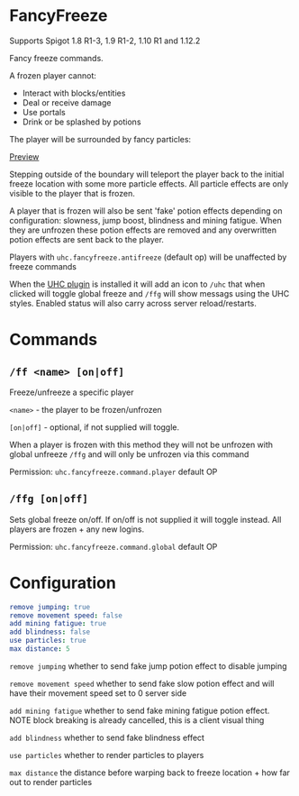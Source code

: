 FancyFreeze
===========

Supports Spigot 1.8 R1-3, 1.9 R1-2, 1.10 R1 and 1.12.2

Fancy freeze commands.  

A frozen player cannot:

- Interact with blocks/entities
- Deal or receive damage
- Use portals
- Drink or be splashed by potions

The player will be surrounded by fancy particles:

[Preview](http://gfycat.com/VictoriousBelovedAndalusianhorse)

Stepping outside of the boundary will teleport the player back to the initial freeze location with some more particle
effects. All particle effects are only visible to the player that is frozen.

A player that is frozen will also be sent 'fake' potion effects depending on configuration: slowness, jump boost, 
blindness and mining fatigue. When they are unfrozen these potion effects are removed and any overwritten potion effects 
are sent back to the player.

Players with `uhc.fancyfreeze.antifreeze` (default op) will be unaffected by freeze commands

When the [UHC plugin](https://github.com/Eluinhost/UHC) is installed it will add an icon to `/uhc` that when clicked
will toggle global freeze and `/ffg` will show messags using the UHC styles. Enabled status will also carry across 
server reload/restarts.

# Commands

## `/ff <name> [on|off]`

Freeze/unfreeze a specific player

`<name>` - the player to be frozen/unfrozen

`[on|off]` - optional, if not supplied will toggle.

When a player is frozen with this method they will not be unfrozen with global unfreeze `/ffg` and will only be unfrozen
via this command

Permission: `uhc.fancyfreeze.command.player` default OP

## `/ffg [on|off]`

Sets global freeze on/off. If on/off is not supplied it will toggle instead. All players are frozen + any new logins.

Permission: `uhc.fancyfreeze.command.global` default OP

# Configuration

```yaml
remove jumping: true
remove movement speed: false
add mining fatigue: true
add blindness: false
use particles: true
max distance: 5
```

`remove jumping` whether to send fake jump potion effect to disable jumping

`remove movement speed` whether to send fake slow potion effect and will have their movement speed set to 0 server side

`add mining fatigue` whether to send fake mining fatigue potion effect. NOTE block breaking is already cancelled, this 
is a client visual thing

`add blindness` whether to send fake blindness effect

`use particles` whether to render particles to players

`max distance` the distance before warping back to freeze location + how far out to render particles

